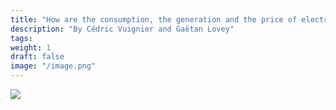 ```yaml
---
title: "How are the consumption, the generation and the price of electricity influenced in the United States ?"
description: "By Cédric Vuignier and Gaëtan Lovey"
tags:
weight: 1
draft: false
image: "/image.png"
---
```


![](/image.png)

